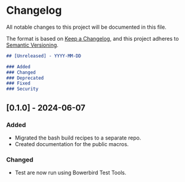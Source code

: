 # Changelog

All notable changes to this project will be documented in this file.

The format is based on [Keep a Changelog](https://keepachangelog.com/en/1.0.0/),
and this project adheres to [Semantic Versioning](https://semver.org/spec/v2.0.0.html).

```markdown
## [Unreleased] - YYYY-MM-DD

### Added
### Changed
### Deprecated
### Fixed
### Security
```

## [0.1.0] - 2024-06-07

### Added
- Migrated the bash build recipes to a separate repo.
- Created documentation for the public macros.
### Changed
- Test are now run using Bowerbird Test Tools.
